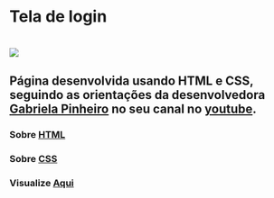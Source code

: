 # Tela de login

<h1 aling="center">
<img src="https://ik.imagekit.io/h3lkswyq58t/tela_-WR8bE4Wv.png">
</h1>

## Página desenvolvida usando HTML e CSS, seguindo as orientações da desenvolvedora [Gabriela Pinheiro](https://github.com/SpruceGabriela)  no seu canal no [youtube](https://www.youtube.com/watch?v=OR8ySydmqLQ).

### Sobre [HTML](https://developer.mozilla.org/pt-BR/docs/Web/HTML)
### Sobre [CSS](https://developer.mozilla.org/pt-BR/docs/Web/CSS)
### Visualize  [Aqui](beroberologin.netlify.app/)

